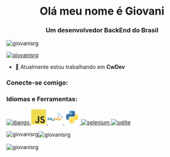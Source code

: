 <h1 align="center">Olá meu nome é Giovani</h1>
<h3 align="center">Um desenvolvedor BackEnd do Brasil</h3>

<p align="left"> <img src="https://komarev.com/ghpvc/?username=giovanisrg&label=Profile%20views&color=0e75b6&style=flat" alt="giovanisrg" /> </p>

<p align="left"> <a href="https://github.com/ryo-ma/github-profile-trophy"><img src="https://github-profile-trophy.vercel.app/?username=giovanisrg" alt="giovanisrg" /></a> </p>

- 🔭 Atualmente estou trabalhando em **CwDev**

<h3 align="left">Conecte-se comigo:</h3>
<p align="left">
</p>

<h3 align="left">Idiomas e Ferramentas:</h3>
<p align="left"> <a href="https://www.djangoproject.com/" target="_blank" rel="noreferrer"> <img src="https://cdn.worldvectorlogo.com/logos/django.svg" alt="django" width="40" height="40"/> </a> <a href="https://developer.mozilla.org/en-US/docs/Web/JavaScript" target="_blank" rel="noreferrer"> <img src="https://raw.githubusercontent.com/devicons/devicon/master/icons/javascript/javascript-original.svg" alt="javascript" width="40" height="40"/> </a> <a href="https://www.mysql.com/" target="_blank" rel="noreferrer"> <img src="https://raw.githubusercontent.com/devicons/devicon/master/icons/mysql/mysql-original-wordmark.svg" alt="mysql" width="40" height="40"/> </a> <a href="https://www.python.org" target="_blank" rel="noreferrer"> <img src="https://raw.githubusercontent.com/devicons/devicon/master/icons/python/python-original.svg" alt="python" width="40" height="40"/> </a> <a href="https://www.selenium.dev" target="_blank" rel="noreferrer"> <img src="https://raw.githubusercontent.com/detain/svg-logos/780f25886640cef088af994181646db2f6b1a3f8/svg/selenium-logo.svg" alt="selenium" width="40" height="40"/> </a> <a href="https://www.sqlite.org/" target="_blank" rel="noreferrer"> <img src="https://www.vectorlogo.zone/logos/sqlite/sqlite-icon.svg" alt="sqlite" width="40" height="40"/> </a> </p>

<p><img align="left" src="https://github-readme-stats.vercel.app/api/top-langs?username=giovanisrg&show_icons=true&locale=en&layout=compact" alt="giovanisrg" /></p>

<p> <img align="center" src="https://github-readme-stats.vercel.app/api?username=giovanisrg&show_icons=true&locale=en" alt="giovanisrg" /></p>

<p><img align="center" src="https://github-readme-stats.vercel.app/api?username=giovanisrg&show_icons=true&locale=en" alt="giovanisrg" /></p>
